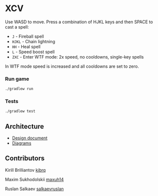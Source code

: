 # XCV

Use WASD to move. Press a combination of HJKL keys and then SPACE to cast a spell:
* `J` - Fireball spell
* `HJKL` - Chain lightning
* `HH` - Heal spell
* `L` - Speed boost spell
* `ZXC` - Enter WTF mode: 2x speed, no cooldowns, single-key spells

In WTF mode speed is increased and all cooldowns are set to zero.

### Run game

```bash
./gradlew run
```

### Tests

```bash
./gradlew test
```

Architecture
----
- [Design document](https://docs.google.com/document/d/1QqwoZj0K42nyamNhSfQ_2WnOqvsAzywG9hKymnePOlI/edit?usp=sharing)
- [Diagrams](https://drive.google.com/drive/folders/1Qxy9MDED6X2xQ6ToKZKjNG6f96sCDFG0?usp=sharing)

## Contributors

Kirill Brilliantov [kibrq](https://github.com/kibrq)

Maxim Sukhodolskii [maxuh14](https://github.com/maxuh14)

Ruslan Salkaev [salkaevruslan](https://github.com/salkaevruslan)
